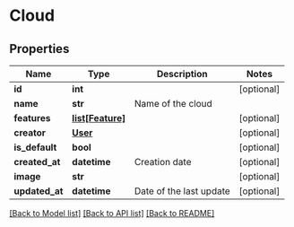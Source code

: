 # Cloud

## Properties
Name | Type | Description | Notes
------------ | ------------- | ------------- | -------------
**id** | **int** |  | [optional] 
**name** | **str** | Name of the cloud | 
**features** | [**list[Feature]**](Feature.md) |  | [optional] 
**creator** | [**User**](User.md) |  | [optional] 
**is_default** | **bool** |  | [optional] 
**created_at** | **datetime** | Creation date | [optional] 
**image** | **str** |  | [optional] 
**updated_at** | **datetime** | Date of the last update | [optional] 

[[Back to Model list]](../README.md#documentation-for-models) [[Back to API list]](../README.md#documentation-for-api-endpoints) [[Back to README]](../README.md)


